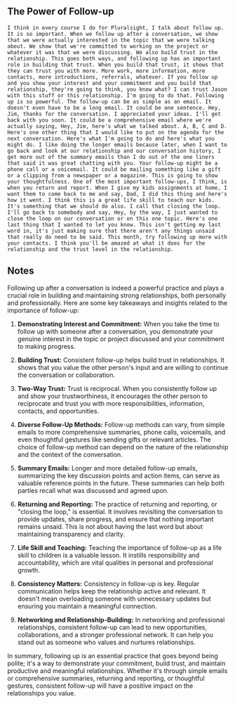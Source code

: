 ## The Power of Follow-up
```
I think in every course I do for Pluralsight, I talk about follow up. It is so important. When we follow up after a conversation, we show that we were actually interested in the topic that we were talking about. We show that we're committed to working on the project or whatever it was that we were discussing. We also build trust in the relationship. This goes both ways, and following up has an important role in building that trust. When you build that trust, it shows that they can trust you with more. More work, more information, more contacts, more introductions, referrals, whatever. If you follow up and you show your interest and your commitment and you build that relationship, they're going to think, you know what? I can trust Jason with this stuff or this relationship. I'm going to do that. Following up is so powerful. The follow‑up can be as simple as an email. It doesn't even have to be a long email. It could be one sentence. Hey, Jim, thanks for the conversation. I appreciated your ideas. I'll get back with you soon. It could be a comprehensive email where we're actually saying, Hey, Jim, here's what we talked about. A, B, C and D. Here's one other thing that I would like to put on the agenda for the next conversation. Here's what I'm going to do and here's what you might do. I like doing the longer emails because later, when I want to go back and look at our relationship and our conversation history, I get more out of the summary emails than I do out of the one liners that said it was great chatting with you. Your follow‑up might be a phone call or a voicemail. It could be mailing something like a gift or a clipping from a newspaper or a magazine. This is going to show your thoughtfulness. One of the most important follow‑ups, I think, is when you return and report. When I give my kids assignments at home, I want them to come back to me and say, Dad, I did this thing and here's how it went. I think this is a great life skill to teach our kids. It's something that we should do also. I call that closing the loop. I'll go back to somebody and say, Hey, by the way, I just wanted to close the loop on our conversation or on this one topic. Here's one last thing that I wanted to let you know. This isn't getting my last word in, it's just making sure that there aren't any things unsaid that really do need to be said. This month, try following up more with your contacts. I think you'll be amazed at what it does for the relationship and the trust level in the relationship.
```

## Notes
Following up after a conversation is indeed a powerful practice and plays a crucial role in building and maintaining strong relationships, both personally and professionally. Here are some key takeaways and insights related to the importance of follow-up:

1. **Demonstrating Interest and Commitment:** When you take the time to follow up with someone after a conversation, you demonstrate your genuine interest in the topic or project discussed and your commitment to making progress.

2. **Building Trust:** Consistent follow-up helps build trust in relationships. It shows that you value the other person's input and are willing to continue the conversation or collaboration.

3. **Two-Way Trust:** Trust is reciprocal. When you consistently follow up and show your trustworthiness, it encourages the other person to reciprocate and trust you with more responsibilities, information, contacts, and opportunities.

4. **Diverse Follow-Up Methods:** Follow-up methods can vary, from simple emails to more comprehensive summaries, phone calls, voicemails, and even thoughtful gestures like sending gifts or relevant articles. The choice of follow-up method can depend on the nature of the relationship and the context of the conversation.

5. **Summary Emails:** Longer and more detailed follow-up emails, summarizing the key discussion points and action items, can serve as valuable reference points in the future. These summaries can help both parties recall what was discussed and agreed upon.

6. **Returning and Reporting:** The practice of returning and reporting, or "closing the loop," is essential. It involves revisiting the conversation to provide updates, share progress, and ensure that nothing important remains unsaid. This is not about having the last word but about maintaining transparency and clarity.

7. **Life Skill and Teaching:** Teaching the importance of follow-up as a life skill to children is a valuable lesson. It instills responsibility and accountability, which are vital qualities in personal and professional growth.

8. **Consistency Matters:** Consistency in follow-up is key. Regular communication helps keep the relationship active and relevant. It doesn't mean overloading someone with unnecessary updates but ensuring you maintain a meaningful connection.

9. **Networking and Relationship-Building:** In networking and professional relationships, consistent follow-up can lead to new opportunities, collaborations, and a stronger professional network. It can help you stand out as someone who values and nurtures relationships.

In summary, following up is an essential practice that goes beyond being polite; it's a way to demonstrate your commitment, build trust, and maintain productive and meaningful relationships. Whether it's through simple emails or comprehensive summaries, returning and reporting, or thoughtful gestures, consistent follow-up will have a positive impact on the relationships you value.